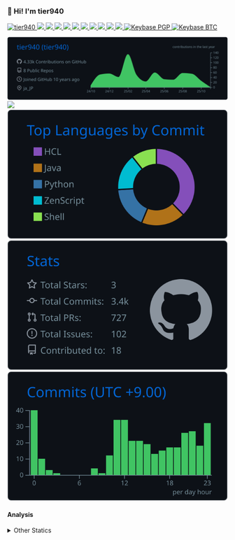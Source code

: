 ### 👋 Hi! I'm tier940

<p align="left"> 
  <a href="https://github.com/tier940/tier940/">
    <img src="https://komarev.com/ghpvc/?username=tier940" alt="tier940" />
  </a>
  <a href="http://twitter.com/tier940">
    <img height="20" src="https://img.shields.io/twitter/follow/tier940?label=Twitter&logo=twitter&style=flat" />
  </a>
  <a href="https://github.com/tier940">
    <img height="20" src="https://img.shields.io/github/followers/tier940?label=follow&logo=github&style=flat" />
  </a>
  <a href="https://www.reddit.com/user/tier940">
    <img height="20" src="https://img.shields.io/reddit/user-karma/combined/tier940?label=Reddit&logo=reddit&style=flat" />
  </a>
  <a href="https://stackoverflow.com/users/17317833/tier940">
    <img height="20" src="https://img.shields.io/stackexchange/stackoverflow/r/17317833?label=StackOverflow&logo=stack-overflow&style=flat" />
  </a>
  <a href="https://zenn.dev/tier940">
    <img height="20" src="https://zenn.badge.nikaera.com/s/tier940/likes" />
  </a>
  <a href="https://zenn.dev/tier940">
    <img height="20" src="https://zenn.badge.nikaera.com/s/tier940/followers" />
  </a>
  <a href="https://zenn.dev/tier940">
    <img height="20" src="https://zenn.badge.nikaera.com/s/tier940/articles" />
  </a>
  <a href="http://qiita.com/tier940">
    <img height="20" src="https://qiita-badge.apiapi.app/s/tier940/posts.svg" />
  </a>
  <a href="http://qiita.com/tier940">
    <img height="20" src="https://qiita-badge.apiapi.app/s/tier940/contributions.svg" />
  </a>
  <a href="https://github.com/tier940/tier940/">
    <img height="20" src="https://github.com/tier940/tier940/actions/workflows/main.yml/badge.svg" />
  </a>
  <a href="https://keybase.io/tier940">
    <img alt="Keybase PGP" src="https://img.shields.io/keybase/pgp/tier940">
  </a>
  <a href="https://keybase.io/tier940">
    <img alt="Keybase BTC" src="https://img.shields.io/keybase/btc/tier940">
  </a>
</p>

[![](https://raw.githubusercontent.com/tier940/tier940/main/profile-summary-card-output/github_dark/0-profile-details.svg)](https://github.com/vn7n24fzkq/github-profile-summary-cards)
[![](https://raw.githubusercontent.com/tier940/tier940/main/profile-summary-card-output/github_dark/1-repos-per-language.svg)](https://github.com/vn7n24fzkq/github-profile-summary-cards) [![](https://raw.githubusercontent.com/tier940/tier940/main/profile-summary-card-output/github_dark/2-most-commit-language.svg)](https://github.com/vn7n24fzkq/github-profile-summary-cards)
[![](https://raw.githubusercontent.com/tier940/tier940/main/profile-summary-card-output/github_dark/3-stats.svg)](https://github.com/vn7n24fzkq/github-profile-summary-cards) [![](https://raw.githubusercontent.com/tier940/tier940/main/profile-summary-card-output/github_dark/4-productive-time.svg)](https://github.com/vn7n24fzkq/github-profile-summary-cards)


#### Analysis
<!-- <img height="150" src="https://github.com/tier940/tier940/blob/master/images/stat.svg" alt="Alternative Text"/> -->

<details>
  <summary>Other Statics</summary>
  <!--START_SECTION:waka-->
![Code Time](http://img.shields.io/badge/Code%20Time-3%2C857%20hrs%2051%20mins-blue)

**🐱 My GitHub Data** 

> 📦 30.1 kB Used in GitHub's Storage 
 > 
> 💼 Opted to Hire
 > 
> 📜 11 Public Repositories 
 > 
> 🔑 3 Private Repositories 
 > 
**I'm an Early 🐤** 

```text
🌞 Morning                1778 commits        ████░░░░░░░░░░░░░░░░░░░░░   16.08 % 
🌆 Daytime                4036 commits        █████████░░░░░░░░░░░░░░░░   36.51 % 
🌃 Evening                4061 commits        █████████░░░░░░░░░░░░░░░░   36.73 % 
🌙 Night                  1181 commits        ███░░░░░░░░░░░░░░░░░░░░░░   10.68 % 
```
📅 **I'm Most Productive on Saturday** 

```text
Monday                   1079 commits        ██░░░░░░░░░░░░░░░░░░░░░░░   09.76 % 
Tuesday                  1878 commits        ████░░░░░░░░░░░░░░░░░░░░░   16.99 % 
Wednesday                1295 commits        ███░░░░░░░░░░░░░░░░░░░░░░   11.71 % 
Thursday                 1178 commits        ███░░░░░░░░░░░░░░░░░░░░░░   10.65 % 
Friday                   1506 commits        ███░░░░░░░░░░░░░░░░░░░░░░   13.62 % 
Saturday                 2142 commits        █████░░░░░░░░░░░░░░░░░░░░   19.37 % 
Sunday                   1978 commits        ████░░░░░░░░░░░░░░░░░░░░░   17.89 % 
```


📊 **This Week I Spent My Time On** 

```text
🕑︎ Time Zone: Asia/Tokyo

💬 Programming Languages: 
Other                    36 hrs 17 mins      ████████████████████████░   97.86 % 
Markdown                 17 mins             ░░░░░░░░░░░░░░░░░░░░░░░░░   00.80 % 
JSON                     8 mins              ░░░░░░░░░░░░░░░░░░░░░░░░░   00.38 % 
INI                      8 mins              ░░░░░░░░░░░░░░░░░░░░░░░░░   00.36 % 
YAML                     8 mins              ░░░░░░░░░░░░░░░░░░░░░░░░░   00.36 % 

🔥 Editors: 
Chrome                   36 hrs 14 mins      ████████████████████████░   97.76 % 
VS Code                  49 mins             █░░░░░░░░░░░░░░░░░░░░░░░░   02.24 % 

💻 Operating System: 
Windows                  35 hrs 27 mins      ████████████████████████░   95.63 % 
Unknown OS               1 hr 37 mins        █░░░░░░░░░░░░░░░░░░░░░░░░   04.37 % 
```

**I Mostly Code in Java** 

```text
Java                     13 repos            ███████████░░░░░░░░░░░░░░   43.33 % 
ZenScript                3 repos             ██░░░░░░░░░░░░░░░░░░░░░░░   10.00 % 
HTML                     2 repos             ██░░░░░░░░░░░░░░░░░░░░░░░   06.67 % 
Python                   1 repo              █░░░░░░░░░░░░░░░░░░░░░░░░   03.33 % 
Dockerfile               1 repo              █░░░░░░░░░░░░░░░░░░░░░░░░   03.33 % 
```



**Timeline**

![Lines of Code chart](https://raw.githubusercontent.com/tier940/tier940/main/assets/bar_graph.png)


 Last Updated on 21/05/2024 00:37:09 UTC
<!--END_SECTION:waka-->
</details>
